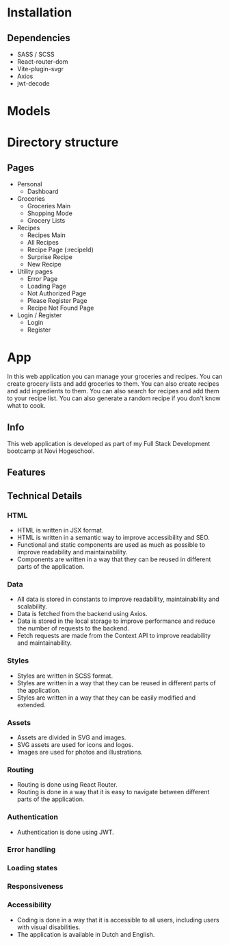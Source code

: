 # Installation

## Dependencies

- SASS / SCSS
- React-router-dom
- Vite-plugin-svgr
- Axios
- jwt-decode

# Models

# Directory structure

## Pages

- Personal
    - Dashboard
- Groceries
    - Groceries Main
    - Shopping Mode
    - Grocery Lists
- Recipes
    - Recipes Main
    - All Recipes
    - Recipe Page (:recipeId)
    - Surprise Recipe
    - New Recipe
- Utility pages
    - Error Page
    - Loading Page
    - Not Authorized Page
    - Please Register Page
    - Recipe Not Found Page
- Login / Register
    - Login
    - Register

# App
In this web application you can manage your groceries and recipes. You can create grocery lists and add groceries to
them. You can also create recipes and add ingredients to them. You can also search for recipes and add them to your
recipe list. You can also generate a random recipe if you don't know what to cook.

## Info
This web application is developed as part of my Full Stack Development bootcamp at Novi Hogeschool. 

## Features

## Technical Details

### HTML

- HTML is written in JSX format.
- HTML is written in a semantic way to improve accessibility and SEO.
- Functional and static components are used as much as possible to improve readability and maintainability.
- Components are written in a way that they can be reused in different parts of the application.

### Data

- All data is stored in constants to improve readability, maintainability and scalability.
- Data is fetched from the backend using Axios.
- Data is stored in the local storage to improve performance and reduce the number of requests to the backend.
- Fetch requests are made from the Context API to improve readability and maintainability.

### Styles

- Styles are written in SCSS format.
- Styles are written in a way that they can be reused in different parts of the application.
- Styles are written in a way that they can be easily modified and extended.

### Assets

- Assets are divided in SVG and images.
- SVG assets are used for icons and logos.
- Images are used for photos and illustrations.

### Routing

- Routing is done using React Router.
- Routing is done in a way that it is easy to navigate between different parts of the application.

### Authentication

- Authentication is done using JWT.

### Error handling

### Loading states

### Responsiveness

### Accessibility
- Coding is done in a way that it is accessible to all users, including users with visual disabilities.
- The application is available in Dutch and English.